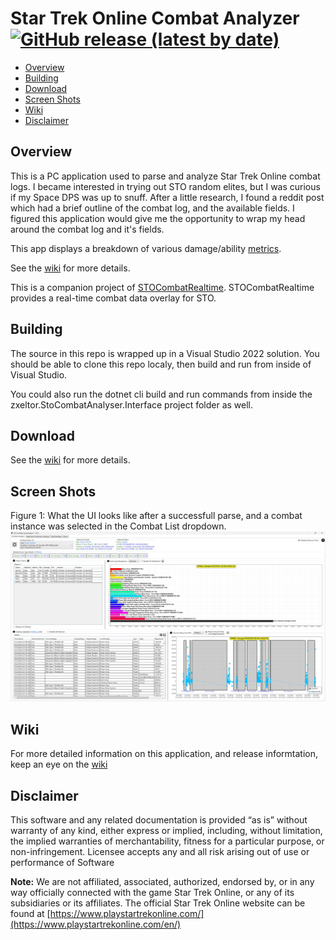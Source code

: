 # Star Trek Online Combat Analyzer [![GitHub release (latest by date)](https://img.shields.io/github/v/release/zxeltor/STOCombatAnalyzer)](https://github.com/zxeltor/STOCombatAnalyzer/releases/latest)

* [Overview](#overview)
* [Building](#building)
* [Download](#download)
* [Screen Shots](#screen-shots)
* [Wiki](#wiki)
* [Disclaimer](#disclaimer)

## Overview
This is a PC application used to parse and analyze Star Trek Online combat logs. I became interested in trying out STO random elites, but I was curious if my Space DPS was up to snuff. After a little research, I found a reddit post which had a brief outline of the combat log, and the available fields. I figured this application would give me the opportunity to wrap my head around the combat log and it's fields.

This app displays a breakdown of various damage/ability [metrics](https://github.com/zxeltor/STOCombatAnalyzer/wiki/Player-Metrics).

See the [wiki](https://github.com/zxeltor/STOCombatAnalyzer/wiki) for more details.

This is a companion project of [STOCombatRealtime](https://github.com/zxeltor/zxeltor.StoCombat.Realtime). STOCombatRealtime provides a real-time combat data overlay for STO.

## Building
The source in this repo is wrapped up in a Visual Studio 2022 solution. You should be able to clone this repo localy, then build and run from inside of Visual Studio.

You could also run the dotnet cli build and run commands from inside the zxeltor.StoCombatAnalyser.Interface project folder as well.


## Download
See the [wiki](https://github.com/zxeltor/STOCombatAnalyzer/wiki#installer) for more details.


## Screen Shots
Figure 1: What the UI looks like after a successfull parse, and a combat instance was selected in the Combat List dropdown.
![The main tab](https://github.com/zxeltor/STOCombatAnalyzer/blob/master/zxeltor.StoCombat.Analyser/Images/StoCombatAnalyzerScreenShot.jpg)


## Wiki
For more detailed information on this application, and release informtation, keep an eye on the [wiki](https://github.com/zxeltor/STOCombatAnalyzer/wiki)


## Disclaimer
This software and any related documentation is provided “as is” without warranty of any kind, either express or implied, including, without limitation, the implied warranties of merchantability, fitness for a particular purpose, or non-infringement. Licensee accepts any and all risk arising out of use or performance of Software

**Note:** We are not affiliated, associated, authorized, endorsed by, or in any way officially connected with the game Star Trek Online, or any of its subsidiaries or its affiliates. The official Star Trek Online website can be found at [https://www.playstartrekonline.com/](https://www.playstartrekonline.com/en/)
